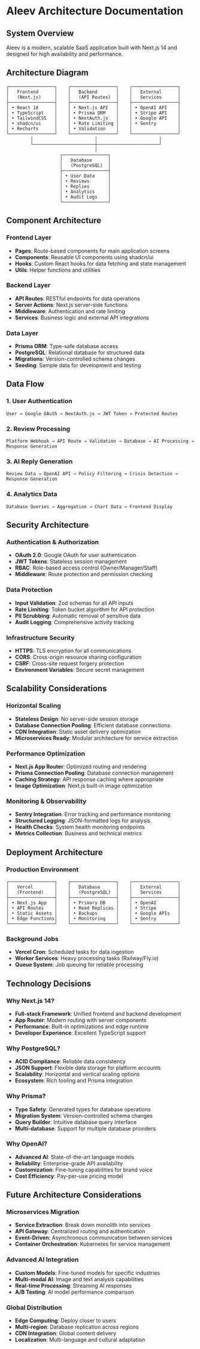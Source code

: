 # Aleev Architecture Documentation

## System Overview

Aleev is a modern, scalable SaaS application built with Next.js 14 and designed for high availability and performance.

## Architecture Diagram

```
┌─────────────────┐    ┌─────────────────┐    ┌─────────────────┐
│   Frontend      │    │   Backend       │    │   External      │
│   (Next.js)     │    │   (API Routes)  │    │   Services      │
├─────────────────┤    ├─────────────────┤    ├─────────────────┤
│ • React 18      │    │ • Next.js API   │    │ • OpenAI API    │
│ • TypeScript    │    │ • Prisma ORM    │    │ • Stripe API    │
│ • TailwindCSS   │    │ • NextAuth.js   │    │ • Google API    │
│ • shadcn/ui     │    │ • Rate Limiting │    │ • Sentry        │
│ • Recharts      │    │ • Validation    │    │                 │
└─────────────────┘    └─────────────────┘    └─────────────────┘
         │                       │                       │
         └───────────────────────┼───────────────────────┘
                                 │
                    ┌─────────────────┐
                    │   Database      │
                    │   (PostgreSQL)  │
                    ├─────────────────┤
                    │ • User Data     │
                    │ • Reviews       │
                    │ • Replies       │
                    │ • Analytics     │
                    │ • Audit Logs    │
                    └─────────────────┘
```

## Component Architecture

### Frontend Layer
- **Pages**: Route-based components for main application screens
- **Components**: Reusable UI components using shadcn/ui
- **Hooks**: Custom React hooks for data fetching and state management
- **Utils**: Helper functions and utilities

### Backend Layer
- **API Routes**: RESTful endpoints for data operations
- **Server Actions**: Next.js server-side functions
- **Middleware**: Authentication and rate limiting
- **Services**: Business logic and external API integrations

### Data Layer
- **Prisma ORM**: Type-safe database access
- **PostgreSQL**: Relational database for structured data
- **Migrations**: Version-controlled schema changes
- **Seeding**: Sample data for development and testing

## Data Flow

### 1. User Authentication
```
User → Google OAuth → NextAuth.js → JWT Token → Protected Routes
```

### 2. Review Processing
```
Platform Webhook → API Route → Validation → Database → AI Processing → Response Generation
```

### 3. AI Reply Generation
```
Review Data → OpenAI API → Policy Filtering → Crisis Detection → Response Generation
```

### 4. Analytics Data
```
Database Queries → Aggregation → Chart Data → Frontend Display
```

## Security Architecture

### Authentication & Authorization
- **OAuth 2.0**: Google OAuth for user authentication
- **JWT Tokens**: Stateless session management
- **RBAC**: Role-based access control (Owner/Manager/Staff)
- **Middleware**: Route protection and permission checking

### Data Protection
- **Input Validation**: Zod schemas for all API inputs
- **Rate Limiting**: Token bucket algorithm for API protection
- **PII Scrubbing**: Automatic removal of sensitive data
- **Audit Logging**: Comprehensive activity tracking

### Infrastructure Security
- **HTTPS**: TLS encryption for all communications
- **CORS**: Cross-origin resource sharing configuration
- **CSRF**: Cross-site request forgery protection
- **Environment Variables**: Secure secret management

## Scalability Considerations

### Horizontal Scaling
- **Stateless Design**: No server-side session storage
- **Database Connection Pooling**: Efficient database connections
- **CDN Integration**: Static asset delivery optimization
- **Microservices Ready**: Modular architecture for service extraction

### Performance Optimization
- **Next.js App Router**: Optimized routing and rendering
- **Prisma Connection Pooling**: Database connection management
- **Caching Strategy**: API response caching where appropriate
- **Image Optimization**: Next.js built-in image optimization

### Monitoring & Observability
- **Sentry Integration**: Error tracking and performance monitoring
- **Structured Logging**: JSON-formatted logs for analysis
- **Health Checks**: System health monitoring endpoints
- **Metrics Collection**: Business and technical metrics

## Deployment Architecture

### Production Environment
```
┌─────────────────┐    ┌─────────────────┐    ┌─────────────────┐
│   Vercel        │    │   Database      │    │   External      │
│   (Frontend)    │    │   (PostgreSQL)  │    │   Services      │
├─────────────────┤    ├─────────────────┤    ├─────────────────┤
│ • Next.js App   │    │ • Primary DB    │    │ • OpenAI        │
│ • API Routes    │    │ • Read Replicas │    │ • Stripe        │
│ • Static Assets │    │ • Backups       │    │ • Google APIs   │
│ • Edge Functions│    │ • Monitoring    │    │ • Sentry        │
└─────────────────┘    └─────────────────┘    └─────────────────┘
```

### Background Jobs
- **Vercel Cron**: Scheduled tasks for data ingestion
- **Worker Services**: Heavy processing tasks (Railway/Fly.io)
- **Queue System**: Job queuing for reliable processing

## Technology Decisions

### Why Next.js 14?
- **Full-stack Framework**: Unified frontend and backend development
- **App Router**: Modern routing with server components
- **Performance**: Built-in optimizations and edge runtime
- **Developer Experience**: Excellent TypeScript support

### Why PostgreSQL?
- **ACID Compliance**: Reliable data consistency
- **JSON Support**: Flexible data storage for platform accounts
- **Scalability**: Horizontal and vertical scaling options
- **Ecosystem**: Rich tooling and Prisma integration

### Why Prisma?
- **Type Safety**: Generated types for database operations
- **Migration System**: Version-controlled schema changes
- **Query Builder**: Intuitive database query interface
- **Multi-database**: Support for multiple database providers

### Why OpenAI?
- **Advanced AI**: State-of-the-art language models
- **Reliability**: Enterprise-grade API availability
- **Customization**: Fine-tuning capabilities for brand voice
- **Cost Efficiency**: Pay-per-use pricing model

## Future Architecture Considerations

### Microservices Migration
- **Service Extraction**: Break down monolith into services
- **API Gateway**: Centralized routing and authentication
- **Event-Driven**: Asynchronous communication between services
- **Container Orchestration**: Kubernetes for service management

### Advanced AI Integration
- **Custom Models**: Fine-tuned models for specific industries
- **Multi-modal AI**: Image and text analysis capabilities
- **Real-time Processing**: Streaming AI responses
- **A/B Testing**: AI model performance comparison

### Global Distribution
- **Edge Computing**: Deploy closer to users
- **Multi-region**: Database replication across regions
- **CDN Integration**: Global content delivery
- **Localization**: Multi-language and cultural adaptation
